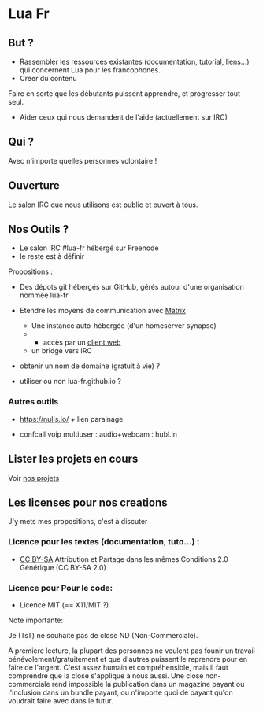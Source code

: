 
# Lua Fr

## But ?

* Rassembler les ressources existantes (documentation, tutorial, liens...) qui concernent Lua pour les francophones.
* Créer du contenu

Faire en sorte que les débutants puissent apprendre, et progresser tout seul.

* Aider ceux qui nous demandent de l'aide (actuellement sur IRC)


## Qui ?

Avec n'importe quelles personnes volontaire !


## Ouverture

Le salon IRC que nous utilisons est public et ouvert à tous.


## Nos Outils ?

* Le salon IRC #lua-fr hébergé sur Freenode
* le reste est à définir

Propositions :

* Des dépots git hébergés sur GitHub, gérés autour d'une organisation nommée lua-fr
* Etendre les moyens de communication avec [Matrix](matrix.org)
  * Une instance auto-hébergée (d'un homeserver synapse)
  * + accès par un [client web](https://riot.im/app/)
  * un bridge vers IRC

* obtenir un nom de domaine (gratuit à vie) ?
* utiliser ou non lua-fr.github.io ?


### Autres outils

* https://nulis.io/ + lien parainage

* confcall voip multiuser : audio+webcam : hubl.in


## Lister les projets en cours

Voir [nos projets](projets.md)

## Les licenses pour nos creations

J'y mets mes propositions, c'est à discuter

### Licence pour les textes (documentation, tuto...) :

* [CC BY-SA](https://creativecommons.org/licenses/by-sa/2.0/deed.fr) Attribution et Partage dans les mêmes Conditions 2.0 Générique (CC BY-SA 2.0)


### Licence pour Pour le code:

* Licence MIT (== X11/MIT ?)


Note importante:

Je (TsT) ne souhaite pas de close ND (Non-Commerciale).

A première lecture, la plupart des personnes ne veulent pas founir un travail bénévolement/gratuitement et que d'autres puissent le reprendre pour en faire de l'argent.
C'est assez humain et compréhensible, mais il faut comprendre que la close s'applique à nous aussi.
Une close non-commerciale rend impossible la publication dans un magazine payant ou l'inclusion dans un bundle payant, ou n'importe quoi de payant qu'on voudrait faire avec dans le futur.

